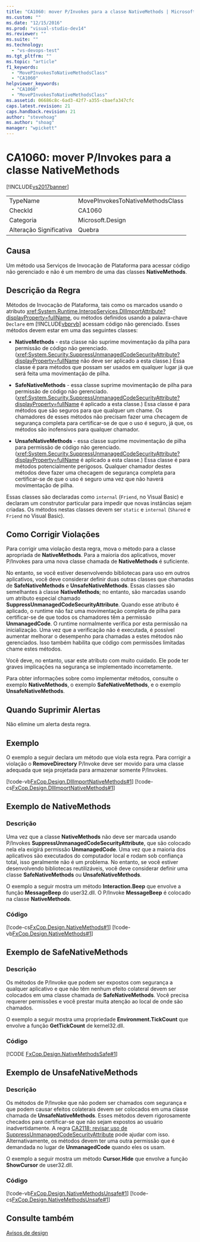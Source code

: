 ```yaml
---
title: "CA1060: mover P/Invokes para a classe NativeMethods | Microsoft Docs"
ms.custom: ""
ms.date: "12/15/2016"
ms.prod: "visual-studio-dev14"
ms.reviewer: ""
ms.suite: ""
ms.technology: 
  - "vs-devops-test"
ms.tgt_pltfrm: ""
ms.topic: "article"
f1_keywords: 
  - "MovePInvokesToNativeMethodsClass"
  - "CA1060"
helpviewer_keywords: 
  - "CA1060"
  - "MovePInvokesToNativeMethodsClass"
ms.assetid: 06686c8c-6ad3-42f7-a355-cbaefa347cfc
caps.latest.revision: 21
caps.handback.revision: 21
author: "stevehoag"
ms.author: "shoag"
manager: "wpickett"
---
```

# CA1060: mover P/Invokes para a classe NativeMethods
[!INCLUDE[vs2017banner](../code-quality/includes/vs2017banner.md)]

|||  
|-|-|  
|TypeName|MovePInvokesToNativeMethodsClass|  
|CheckId|CA1060|  
|Categoria|Microsoft.Design|  
|Alteração Significativa|Quebra|  
  
## Causa  
 Um método usa Serviços de Invocação de Plataforma para acessar código não gerenciado e não é um membro de uma das classes **NativeMethods**.  
  
## Descrição da Regra  
 Métodos de Invocação de Plataforma, tais como os marcados usando o atributo <xref:System.Runtime.InteropServices.DllImportAttribute?displayProperty=fullName>, ou métodos definidos usando a palavra\-chave `Declare` em [!INCLUDE[vbprvb](../code-quality/includes/vbprvb_md.md)] acessam código não gerenciado.  Esses métodos devem estar em uma das seguintes classes:  
  
-   **NativeMethods** \- esta classe não suprime movimentação da pilha para permissão de código não gerenciado. \(<xref:System.Security.SuppressUnmanagedCodeSecurityAttribute?displayProperty=fullName> não deve ser aplicado a esta classe.\) Essa classe é para métodos que possam ser usados em qualquer lugar já que será feita uma movimentação de pilha.  
  
-   **SafeNativeMethods** \- essa classe suprime movimentação de pilha para permissão de código não gerenciado. \(<xref:System.Security.SuppressUnmanagedCodeSecurityAttribute?displayProperty=fullName> é aplicado a esta classe.\) Essa classe é para métodos que são seguros para que qualquer um chame.  Os chamadores de esses métodos não precisam fazer uma checagem de segurança completa para certificar\-se de que o uso é seguro, já que, os métodos são inofensivos para qualquer chamador.  
  
-   **UnsafeNativeMethods** \- essa classe suprime movimentação de pilha para permissão de código não gerenciado. \(<xref:System.Security.SuppressUnmanagedCodeSecurityAttribute?displayProperty=fullName> é aplicado a esta classe.\) Essa classe é para métodos potencialmente perigosos.  Qualquer chamador destes métodos deve fazer uma checagem de segurança completa para certificar\-se de que o uso é seguro uma vez que não haverá movimentação de pilha.  
  
 Essas classes são declaradas como `internal` \(`Friend`, no Visual Basic\) e declaram um construtor particular para impedir que novas instâncias sejam criadas.  Os métodos nestas classes devem ser `static` e `internal` \(`Shared` e `Friend` no Visual Basic\).  
  
## Como Corrigir Violações  
 Para corrigir uma violação desta regra, mova o método para a classe apropriada de **NativeMethods**.  Para a maioria dos aplicativos, mover P\/Invokes para uma nova classe chamada de **NativeMethods** é suficiente.  
  
 No entanto, se você estiver desenvolvendo bibliotecas para uso em outros aplicativos, você deve considerar definir duas outras classes que chamadas de **SafeNativeMethods** e **UnsafeNativeMethods**.  Essas classes são semelhantes à classe **NativeMethods**; no entanto, são marcadas usando um atributo especial chamado **SuppressUnmanagedCodeSecurityAttribute**.  Quando esse atributo é aplicado, o runtime não faz uma movimentação completa de pilha para certificar\-se de que todos os chamadores têm a permissão **UnmanagedCode**.  O runtime normalmente verifica por esta permissão na inicialização.  Uma vez que a verificação não é executada, é possível aumentar melhorar o desempenho para chamadas a estes métodos não gerenciados. Isso também habilita que código com permissões limitadas chame estes métodos.  
  
 Você deve, no entanto, usar este atributo com muito cuidado.  Ele pode ter graves implicações na segurança se implementado incorretamente.  
  
 Para obter informações sobre como implementar métodos, consulte o exemplo **NativeMethods**, o exemplo **SafeNativeMethods**, e o exemplo **UnsafeNativeMethods**.  
  
## Quando Suprimir Alertas  
 Não elimine um alerta desta regra.  
  
## Exemplo  
 O exemplo a seguir declara um método que viola esta regra.  Para corrigir a violação o **RemoveDirectory** P\/Invoke deve ser movido para uma classe adequada que seja projetada para armazenar somente P\/Invokes.  
  
 [!code-vb[FxCop.Design.DllImportNativeMethods#1](../code-quality/codesnippet/VisualBasic/ca1060-move-p-invokes-to-nativemethods-class_1.vb)]
 [!code-cs[FxCop.Design.DllImportNativeMethods#1](../code-quality/codesnippet/CSharp/ca1060-move-p-invokes-to-nativemethods-class_1.cs)]  
  
## Exemplo de NativeMethods  
  
### Descrição  
 Uma vez que a classe **NativeMethods** não deve ser marcada usando P\/Invokes **SuppressUnmanagedCodeSecurityAttribute**, que são colocado nela ela exigirá permissão **UnmanagedCode**.  Uma vez que a maioria dos aplicativos são executados do computador local e rodam sob confiança total, isso geralmente não é um problema.  No entanto, se você estiver desenvolvendo bibliotecas reutilizáveis, você deve considerar definir uma classe **SafeNativeMethods** ou **UnsafeNativeMethods**.  
  
 O exemplo a seguir mostra um método **Interaction.Beep** que envolve a função **MessageBeep** do user32.dll.  O P\/Invoke **MessageBeep** é colocado na classe **NativeMethods**.  
  
### Código  
 [!code-cs[FxCop.Design.NativeMethods#1](../code-quality/codesnippet/CSharp/ca1060-move-p-invokes-to-nativemethods-class_2.cs)]
 [!code-vb[FxCop.Design.NativeMethods#1](../code-quality/codesnippet/VisualBasic/ca1060-move-p-invokes-to-nativemethods-class_2.vb)]  
  
## Exemplo de SafeNativeMethods  
  
### Descrição  
 Os métodos de P\/Invoke que podem ser expostos com segurança a qualquer aplicativo e que não têm nenhum efeito colateral devem ser colocados em uma classe chamada de **SafeNativeMethods**.  Você precisa requerer permissões e você prestar muita atenção ao local de onde são chamados.  
  
 O exemplo a seguir mostra uma propriedade **Environment.TickCount** que envolve a função **GetTickCount** de kernel32.dll.  
  
### Código  
 [!CODE [FxCop.Design.NativeMethodsSafe#1](../CodeSnippet/VS_Snippets_CodeAnalysis/FxCop.Design.NativeMethodsSafe#1)]  
  
## Exemplo de UnsafeNativeMethods  
  
### Descrição  
 Os métodos de P\/Invoke que não podem ser chamados com segurança e que podem causar efeitos colaterais devem ser colocados em uma classe chamada de **UnsafeNativeMethods**.  Esses métodos devem rigorosamente checados para certificar\-se que não sejam expostos ao usuário inadvertidamente.  A regra [CA2118: revisar uso de SuppressUnmanagedCodeSecurityAttribute](../code-quality/ca2118-review-suppressunmanagedcodesecurityattribute-usage.md) pode ajudar com isso.  Alternativamente, os métodos devem ter uma outra permissão que é demandada no lugar de **UnmanagedCode** quando eles os usam.  
  
 O exemplo a seguir mostra um método **Cursor.Hide** que envolve a função **ShowCursor** de user32.dll.  
  
### Código  
 [!code-vb[FxCop.Design.NativeMethodsUnsafe#1](../code-quality/codesnippet/VisualBasic/ca1060-move-p-invokes-to-nativemethods-class_3.vb)]
 [!code-cs[FxCop.Design.NativeMethodsUnsafe#1](../code-quality/codesnippet/CSharp/ca1060-move-p-invokes-to-nativemethods-class_3.cs)]  
  
## Consulte também  
 [Avisos de design](../code-quality/design-warnings.md)
